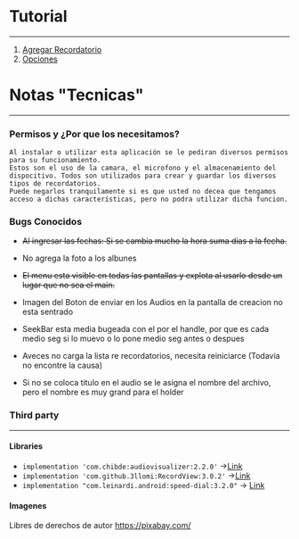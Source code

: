 # Tutorial
---

1. [Agregar Recordatorio](web/addReminders.md)
2. [Opciones](web/settings.md)

# Notas "Tecnicas"
---
### Permisos y ¿Por que los necesitamos?

	Al instalar o utilizar esta aplicación se le pediran diversos permisos para su funcionamiento.
	Estos son el uso de la camara, el microfono y el almacenamiento del dispocitivo. Todos son utilizados para crear y guardar los diversos tipos de recordatorios.
	Puede negarlos tranquilamente si es que usted no decea que tengamos acceso a dichas características, pero no podra utilizar dicha funcion.

### Bugs Conocidos

- ~~Al ingresar las fechas: Si se cambia mucho la hora suma dias a la fecha.~~

- No agrega la foto a los albunes
- ~~El menu esta visible en todas las pantallas y explota al usarlo desde un lugar que no sea el main.~~
- Imagen del Boton de enviar en los Audios en la pantalla de creacion no esta sentrado
- SeekBar esta media bugeada con el por el handle, por que es cada medio seg si lo muevo o lo pone medio seg antes o despues
- Aveces no carga la lista re recordatorios, necesita reiniciarce (Todavia no encontre la causa)
- Si no se coloca titulo en el audio se le asigna el nombre del archivo, pero el nombre es muy grand para el holder
### Third party
---
#### Libraries
- `implementation 'com.chibde:audiovisualizer:2.2.0'` ->[Link](https://github.com/GautamChibde/android-audio-visualizer "Link")
- `implementation 'com.github.3llomi:RecordView:3.0.2'` ->[Link](https://github.com/3llomi/RecordView "Link")
- `implementation "com.leinardi.android:speed-dial:3.2.0"` -> [Link](https://github.com/leinardi/FloatingActionButtonSpeedDial "Link")
#### Imagenes
Libres de derechos de autor
https://pixabay.com/
